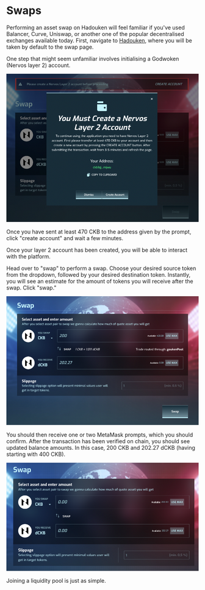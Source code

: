 # Swaps

Performing an asset swap on Hadouken will feel familiar if you've used Balancer, Curve, Uniswap, or another one of the popular decentralised exchanges available today. First, navigate to [Hadouken](https://app.hadouken.finance/), where you will be taken by default to the swap page.

One step that might seem unfamiliar involves initialising a Godwoken (Nervos layer 2) account.

![](<../../.gitbook/assets/image (23).png>)

Once you have sent at least 470 CKB to the address given by the prompt, click "create account" and wait a few minutes.

Once your layer 2 account has been created, you will be able to interact with the platform.

Head over to "swap" to perform a swap. Choose your desired source token from the dropdown, followed by your desired destination token. Instantly, you will see an estimate for the amount of tokens you will receive after the swap. Click "swap."

![](<../../.gitbook/assets/image (19).png>)

You should then receive one or two MetaMask prompts, which you should confirm. After the transaction has been verified on chain, you should see updated balance amounts. In this case, 200 CKB and 202.27 dCKB (having starting with 400 CKB).

![](<../../.gitbook/assets/image (28).png>)

Joining a liquidity pool is just as simple.

